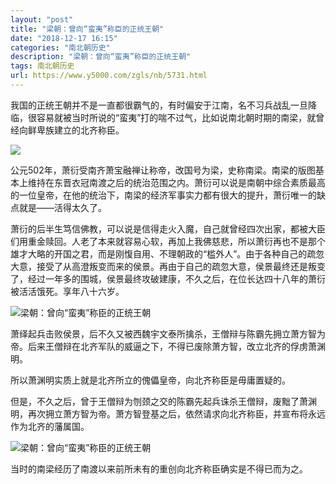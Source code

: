 ```yaml
---
layout: "post"
title: "梁朝：曾向“蛮夷”称臣的正统王朝"
date: "2018-12-17 16:15"
categories: "南北朝历史"
description: "梁朝：曾向“蛮夷”称臣的正统王朝"
tags: 南北朝历史
url: https://www.y5000.com/zgls/nb/5731.html
---
```






我国的正统王朝并不是一直都很霸气的，有时偏安于江南，名不习兵战乱一旦降临，很容易就被当时所说的“蛮夷”打的喘不过气，比如说南北朝时期的南梁，就曾经向鲜卑族建立的北齐称臣。

![](https://img.y5000.com/uploads/allimg/161123/1430036225-0.jpg)

公元502年，萧衍受南齐萧宝融禅让称帝，改国号为梁，史称南梁。南梁的版图基本上维持在东晋衣冠南渡之后的统治范围之内。萧衍可以说是南朝中综合素质最高的一位皇帝，在他的统治下，南梁的经济军事实力都有很大的提升，萧衍唯一的缺点就是——活得太久了。

萧衍的后半生笃信佛教，可以说是信得走火入魔，自己就曾经四次出家，都被大臣们用重金赎回。人老了本来就容易心软，再加上我佛慈悲，所以萧衍再也不是那个雄才大略的开国之君，而是刚愎自用、不理朝政的“槛外人”。由于各种自己的疏忽大意，接受了从高澄叛变而来的侯景。再由于自己的疏忽大意，侯景最终还是叛变了，经过一年多的围城，侯景最终攻破建康，不久之后，在位长达四十八年的萧衍被活活饿死。享年八十六岁。

![梁朝：曾向“蛮夷”称臣的正统王朝](/uploads/allimg/161123/6-161123142521c1.JPG)

萧绎起兵击败侯景，后不久又被西魏宇文泰所擒杀，王僧辩与陈霸先拥立萧方智为帝。后来王僧辩在北齐军队的威逼之下，不得已废除萧方智，改立北齐的俘虏萧渊明。

所以萧渊明实质上就是北齐所立的傀儡皇帝，向北齐称臣是毋庸置疑的。

但是，不久之后，曾于王僧辩为刎颈之交的陈霸先起兵诛杀王僧辩，废黜了萧渊明，再次拥立萧方智为帝。萧方智登基之后，依然请求向北齐称臣，并宣布将永远作为北齐的藩属国。

![梁朝：曾向“蛮夷”称臣的正统王朝](/uploads/allimg/161123/6-161123142645D0.JPG)

当时的南梁经历了南渡以来前所未有的重创向北齐称臣确实是不得已而为之。
